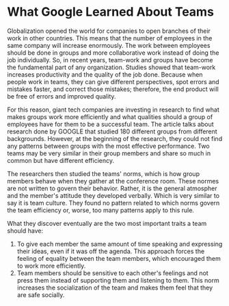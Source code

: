 # What Google Learned About Teams

Globalization opened the world for companies to open branches of their work in other countries. This means that the number of employees in the same company will increase enormously. The work between employees should be done in groups and more collaborative work instead of doing the job individually. So, in recent years, team-work and groups have become the fundamental part of any organization. Studies showed that team-work increases productivity and the quality of the job done. Because when people work in teams, they can give different perspectives, spot errors and mistakes faster, and correct those mistakes; therefore, the end product will be free of errors and improved quality.

For this reason, giant tech companies are investing in research to find what makes groups work more efficiently and what qualities should a group of employees have for them to be a successful team. The article talks about research done by GOOGLE that studied 180 different groups from different backgrounds. However, at the beginning of the research, they could not find any patterns between groups with the most effective performance. Two teams may be very similar in their group members and share so much in common but have different efficiency.

The researchers then studied the teams' norms, which is how group members behave when they gather at the conference room. These normes are not written to govern their behavior. Rather, it is the general atmospher and the member's attitude they developed verbally. Which is very similar to say it is team culture. They found no pattern related to which norms govern the team efficiency or, worse, too many patterns apply to this rule.

What they discover eventually are the two most important traits a team should have:

1. To give each member the same amount of time speaking and expressing their ideas, even if it was off the agenda. This approach forces the feeling of equality between the team members, which encouraged them to work more efficiently.
2. Team members should be sensitive to each other's feelings and not press them instead of supporting them and listening to them. This norm increases the socialization of the team and makes them feel that they are safe socially.